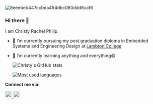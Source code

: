 
</a>![8eeebeb447ccbea494dbc080ddd8ca16](https://user-images.githubusercontent.com/40349694/123352365-20795800-d52d-11eb-94e2-ef1fa9f98c01.png)

### Hi there 👋

I am Christy Rachel Philip. 
- 🔭 I’m currently pursuing my post graduation diploma in Embedded Systems and Engineering Design at [Lambton College](https://www.lambtoncollege.ca/toronto/)
- 🌱 I’m currently learning anything and everything😄

  ![Christy's GitHub stats](https://github-readme-stats.vercel.app/api?username=ChristyRachel&theme=highcontrast&show_icons=true&count_private=true)
  
  [![Most used languages](https://github-readme-stats.vercel.app/api/top-langs/?username=ChristyRachel)](https://github.com/ChristyRachel/github-readme-stats)
  
**Connect me via:**

<a href="https://twitter.com/ChristyRachelPh">
  <img align="" alt="Christy Rachel Philip | Twitter" width="22px" src="https://raw.githubusercontent.com/peterthehan/peterthehan/master/assets/twitter.svg" />
</a>
<a href="https://www.linkedin.com/in/christy-rachel-philip-479587160/">
  <img align="t" alt="Christy's LinkedIN" width="22px" src="https://raw.githubusercontent.com/peterthehan/peterthehan/master/assets/linkedin.svg" />



